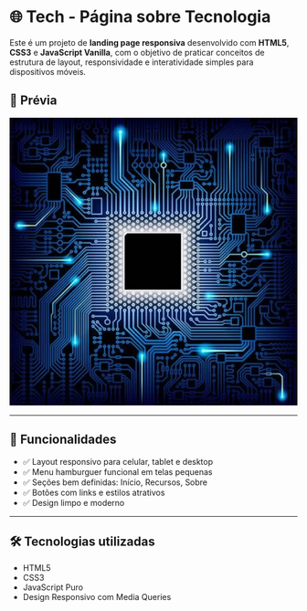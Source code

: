# 🌐 Tech - Página sobre Tecnologia

Este é um projeto de **landing page responsiva** desenvolvido com **HTML5**, **CSS3** e **JavaScript Vanilla**, com o objetivo de praticar conceitos de estrutura de layout, responsividade e interatividade simples para dispositivos móveis.

## 📸 Prévia

<img src="./img/tech1.jpg" alt="Imagem da Página" width="600"/>

---

## 🚀 Funcionalidades

- ✅ Layout responsivo para celular, tablet e desktop
- ✅ Menu hamburguer funcional em telas pequenas
- ✅ Seções bem definidas: Início, Recursos, Sobre
- ✅ Botões com links e estilos atrativos
- ✅ Design limpo e moderno

---

## 🛠️ Tecnologias utilizadas

- HTML5
- CSS3
- JavaScript Puro
- Design Responsivo com Media Queries
